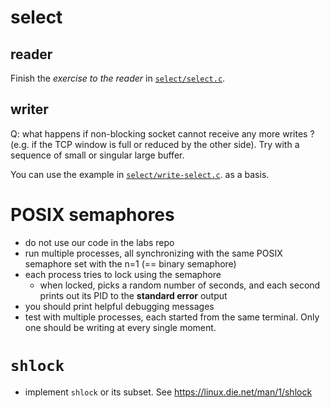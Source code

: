 # select

## reader

Finish the _exercise to the reader_ in [`select/select.c`](https://github.com/devnull-cz/unix-linux-prog-in-c-src/blob/master/select/select.c).

## writer

Q: what happens if non-blocking socket cannot receive any more writes ? (e.g. if the TCP window is full or reduced by the other side).
Try with a sequence of small or singular large buffer.

You can use the example in 
[`select/write-select.c`](https://github.com/devnull-cz/unix-linux-prog-in-c-src/blob/master/select/write-select.c).
as a basis.

# POSIX semaphores

- do not use our code in the labs repo
- run multiple processes, all synchronizing with the same POSIX semaphore set
  with the n=1 (== binary semaphore)
- each process tries to lock using the semaphore
  - when locked, picks a random number of seconds, and each second prints
    out its PID to the **standard error** output
- you should print helpful debugging messages
- test with multiple processes, each started from the same terminal.  Only one
  should be writing at every single moment.

# `shlock`

- implement `shlock` or its subset.  See https://linux.die.net/man/1/shlock
